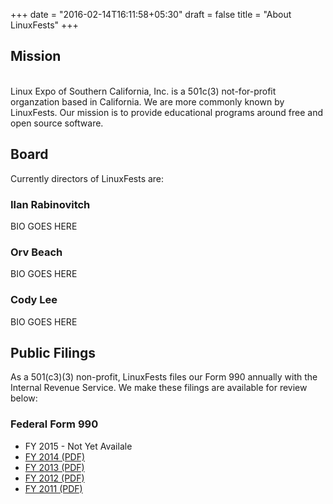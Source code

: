 +++
date = "2016-02-14T16:11:58+05:30"
draft = false
title = "About LinuxFests"
+++

## Mission
<br>
Linux Expo of Southern California, Inc. is a 501c(3) not-for-profit organzation based in California.
We are more commonly known by LinuxFests. Our mission is to provide educational programs around
free and open source software.
<br>

## Board

Currently directors of LinuxFests are:

### Ilan Rabinovitch
BIO GOES HERE

### Orv Beach
BIO GOES HERE

### Cody Lee
BIO GOES HERE

## Public Filings

As a 501(c3)(3) non-profit, LinuxFests files our Form 990 annually with the Internal Revenue Service.
We make these filings are available for review below:

### Federal Form 990
* FY 2015 - Not Yet Availale
* [FY 2014 (PDF)](/files/990/2014.pdf)
* [FY 2013 (PDF)](/files/990/2013.pdf)
* [FY 2012 (PDF)](/files/990/2013.pdf)
* [FY 2011 (PDF)](/files/990/2013.pdf)

